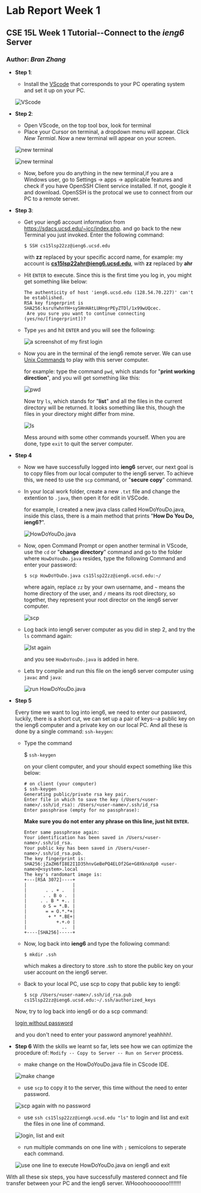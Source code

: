 # Lab Report Week 1
## CSE 15L Week 1 Tutorial--Connect to the _ieng6_ Server
### Author: _Bran Zhang_

* **Step 1**: 
    - Install the [VScode](https://code.visualstudio.com/Download) that corresponds to your PC operating system and set it up on your PC.

    ![VScode](https://kaijia2022.github.io/cse15l-lab-reports/VScode%20official%20website.png)

* **Step 2**: 
    - Open VScode, on the top tool box, look for terminal
    - Place your Cursor on terminal, a dropdown menu will appear. Click  _New Termial_. Now a new terminal will appear on your screen.

    ![new terminal](https://kaijia2022.github.io/cse15l-lab-reports/open_terminal.png)

    ![new terminal](https://kaijia2022.github.io/cse15l-lab-reports/New%20Terminal.png)

    - Now, before you do anything in the new terminal,if you are a Windows user, go to Settings -> apps -> applicable features and check if you have OpenSSH Client service installed. If not, google it and download. OpenSSH is the protocal we use to connect from our PC to a remote server.

* **Step 3**:
     - Get your ieng6 account information from https://sdacs.ucsd.edu/~icc/index.php. and go back to the new Terminal you just invoked. Enter the following command:

         `$ SSH cs15lsp22zz@ieng6.ucsd.edu`
         
         with **zz** replaced by your specific accord name, for example: my account is **cs15lsp22ahr@ieng6.ucsd.edu**, with **zz** replaced by **ahr**

     - Hit `ENTER` to execute. Since this is the first time you log in, you might get something like below:

        ```
        The authenticity of host 'ieng6.ucsd.edu (128.54.70.227)' can't be established.
        RSA key fingerprint is SHA256:ksruYwhnYH+sySHnHAtLUHngrPEyZTDl/1x99wUQcec.
         Are you sure you want to continue connecting (yes/no/[fingerprint])?
         ```
     - Type `yes` and hit `ENTER` and you will see the following: 

        ![a screenshot of my first login](https://kaijia2022.github.io/cse15l-lab-reports/SSH.png)

     - Now you are in the terminal of the ieng6 remote server. We can use [Unix Commands](https://en.wikipedia.org/wiki/List_of_Unix_commands) to play with this server computer. 

        for example: type the command `pwd`, which stands for "**print working direction**", and you will get something like this:

        ![pwd](https://kaijia2022.github.io/cse15l-lab-reports/PWD%20command.png)

        Now try `ls`, which stands for "**list**" and all the files in the current directory will be returned. It looks something like this, though the files in your directory might differ from mine.

        ![ls](https://kaijia2022.github.io/cse15l-lab-reports/ls.png)

        Mess around with some other commands yourself. When you are done, type `exit` to quit the server computer.
    
* **Step 4**
    - Now we have successfully logged into **ieng6** server, our next goal is to copy files from our local computer to the ieng6 server. To achieve this, we need to use the `scp` command, or "**secure copy**" command.

    - In your local work folder, create a new `.txt` file and change the extention to `.java`, then open it for edit in VSCode. 

        for example, I created a new java class called HowDoYouDo.java, inside this class, there is a main method that prints "**How Do You Do, ieng6?**".

        ![HowDoYouDo.java](https://kaijia2022.github.io/cse15l-lab-reports/HowDoYouDo.png)

    - Now, open Command Prompt or open another terminal in VScode, use the `cd` or "**change directory**" command and go to the folder where `HowDoYouDo.java` resides,  type the following Command and enter your password: 

        `$ scp HowDoYOuDo.java cs15lsp22zz@ieng6.ucsd.edu:~/`

        where again, replace `zz` by your own username, and `~` means the home directory of the user, and `/` means its root directory, so together, they represent your root director on the ieng6 server computer.

        ![scp](https://kaijia2022.github.io/cse15l-lab-reports/scp.png)
    
    - Log back into ieng6 server computer as you did in step 2, and try the `ls` command again:

        ![lst again](https://kaijia2022.github.io/cse15l-lab-reports/ls%20again.png)

        and you see `HowDoYouDo.java` is added in here.
    
    - Lets try compile and run this file on the ieng6 server computer using `javac` and `java`:

        ![run HowDoYouDo.java](https://kaijia2022.github.io/cse15l-lab-reports/runHowDoYouDo.png)

* **Step 5**
    
    Every time we want to log into ieng6, we need to enter our password, luckily, there is a short cut, we can set up a pair of keys--a public key on the ieng6 computer and a private key on our local PC. And all these is done by a single command: `ssh-keygen`:
    
    - Type the command

        $ `ssh-keygen` 
    
        on your client computer, and your should expect something like this below:

        ```
        # on client (your computer)
        $ ssh-keygen
        Generating public/private rsa key pair.
        Enter file in which to save the key (/Users/<user-name>/.ssh/id_rsa): /Users/<user-name>/.ssh/id_rsa
        Enter passphrase (empty for no passphrase): 
        ```
        **Make sure you do not enter any phrase on this line, just hit `ENTER`.**
        ```
        Enter same passphrase again: 
        Your identification has been saved in /Users/<user-name>/.ssh/id_rsa.
        Your public key has been saved in /Users/<user-name>/.ssh/id_rsa.pub.
        The key fingerprint is:
        SHA256:jZaZH6fI8E2I1D35hnvGeBePQ4ELOf2Ge+G0XknoXp0 <user-name>@<system>.local
        The key's randomart image is:
        +---[RSA 3072]----+
        |                 |
        |       . . + .   |
        |      . . B o .  |
        |     . . B * +.. |
        |      o S = *.B. |
        |       = = O.*.*+|
        |        + * *.BE+|
        |           +.+.o |
        |             ..  |
        +----[SHA256]-----+
        ```

    - Now, log back into **ieng6** and type the following  command:

        `$ mkdir .ssh`

        which makes a directory to store .ssh to store the public key on your user account on the ieng6 server.

    - Back to your local PC, use scp to copy that public key to ieng6:

        `$ scp /Users/<user-name>/.ssh/id_rsa.pub cs15lsp22zz@ieng6.ucsd.edu:~/.ssh/authorized_keys`

    Now, try to log back into ieng6 or do a scp command:

    [login without password]()

    and you don't need to enter your password anymore! yeahhhh!.

* **Step 6**
    With the skills we learnt so far, lets see how we can optimize the procedure of: `Modify -- Copy to Server -- Run on Server` process.

    - make change on the HowDoYouDo.java file in CScode IDE.

    ![make change](https://kaijia2022.github.io/cse15l-lab-reports/Change%20HowDoYouDo.png)

    - use `scp` to copy it to the server, this time without the need to enter password.

    ![scp again with no password](https://kaijia2022.github.io/cse15l-lab-reports/SCP%20again.png)

    - use `ssh cs15lsp22zz@ieng6.ucsd.edu "ls"` to login and list and exit the files in one line of command.

    ![login, list and exit](https://kaijia2022.github.io/cse15l-lab-reports/login,lst,exit.png)

    - run multiple commands on one line with `;` semicolons to seperate each command.

    ![use one line to execute HowDoYouDo.java on ieng6 and exit](https://kaijia2022.github.io/cse15l-lab-reports/login,compile,run,exit.png)

With all these six steps, you have successfully mastered connect and file transfer between your PC and the ieng6 server. WHooohooooooo!!!!!!!!














    
    


